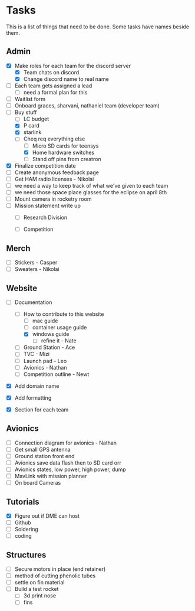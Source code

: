# Tasks
This is a list of things that need to be done. Some tasks have names beside them.

## Admin
- [x] Make roles for each team for the discord server
    - [x] Team chats on discord
    - [x] Change discord name to real name
- [ ] Each team gets assigned a lead
    - [ ] need a formal plan for this
- [ ] Waitlist form
- [ ] Onboard graces, sharvani, nathaniel team (developer team)
- [ ] Buy stuff
    - [ ] LC budget
    - [x] P card
    - [x] starlink
    - [ ] Cheq req everything else
        - [ ] Micro SD cards for teensys
        - [x] Home hardware switches
        - [ ] Stand off pins from creatron
- [x] Finalize competition date
- [ ] Create anonymous feedback page
- [ ] Get HAM radio licenses - Nikolai
- [ ] we need a way to keep track of what we've given to each team
- [ ] we need those space place glasses for the eclipse on april 8th
- [ ] Mount camera in rocketry room
- [ ] Mission statement write up
    - [ ] Research Division
    - [ ] Competition




## Merch
 - [ ] Stickers - Casper
 - [ ] Sweaters - Nikolai

## Website
- [ ] Documentation
    - [ ] How to contribute to this website
        - [ ] mac guide
        - [ ] container usage guide
        - [x] windows guide
            - [ ] refine it - Nate
    - [ ] Ground Station - Ace
    - [ ] TVC - Mizi
    - [ ] Launch pad - Leo
    - [ ] Avionics - Nathan
    - [ ] Competition outline - Newt
- [x] Add domain name
- [x] Add formatting
- [x] Section for each team


## Avionics
- [ ] Connection diagram for avionics - Nathan
- [ ] Get small GPS antenna
- [ ] Ground station front end
- [ ] Avionics save data flash then to SD card orr
- [ ] Avionics states, low power, high power, dump
- [ ] MavLink with mission planner
- [ ] On board Cameras

## Tutorials
- [x] Figure out if DME can host
- [ ] Github
- [ ] Soldering
- [ ] coding

## Structures
- [ ] Secure motors in place (end retainer)
- [ ] method of cutting phenolic tubes
- [ ] settle on fin material
- [ ] Build a test rocket
    - [ ] 3d print nose
    - [ ] fins
